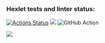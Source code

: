 ### Hexlet tests and linter status:
[![Actions Status](https://github.com/Daria-Savicheva/frontend-project-46/workflows/hexlet-check/badge.svg)](https://github.com/Daria-Savicheva/frontend-project-46/actions)
<a href="https://codeclimate.com/github/Daria-Savicheva/frontend-project-46/maintainability"><img src="https://api.codeclimate.com/v1/badges/e2244d5fcad9fb22f9db/maintainability" /></a>
![GitHub Action](https://github.com/Daria-Savicheva/frontend-project-46/actions/workflows/github-actions-demo.yml/badge.svg)

<a href="https://asciinema.org/a/pf40xnLzGK5gT3E2dIhexM3ys" target="_blank"><img src="https://asciinema.org/a/pf40xnLzGK5gT3E2dIhexM3ys.svg" /></a>